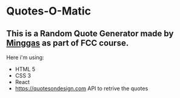 # Quotes-O-Matic
## This is a Random Quote Generator made by [Minggas](https://minggas.website) as part of FCC course.

Here i'm using:
* HTML 5
* CSS 3
* React
* https://quotesondesign.com API to retrive the quotes
